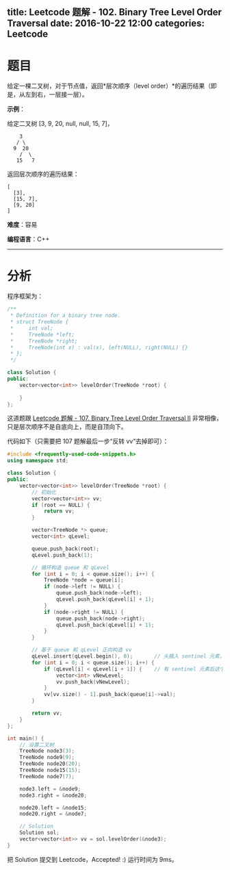 title: Leetcode 题解 - 102. Binary Tree Level Order Traversal
date: 2016-10-22 12:00
categories: Leetcode
---

# 题目

给定一棵二叉树，对于节点值，返回*层次顺序（level order）*的遍历结果（即是，从左到右，一层接一层）。

<!-- more -->

**示例**：

给定二叉树 [3, 9, 20, null, null, 15, 7]，

        3
       / \
      9  20
        /  \
       15   7

返回层次顺序的遍历结果：

    [
      [3],
      [15, 7],
      [9, 20]
    ]

**难度**：容易

**编程语言**：C++

---

# 分析

程序框架为：

```cpp
/**
 * Definition for a binary tree node.
 * struct TreeNode {
 *     int val;
 *     TreeNode *left;
 *     TreeNode *right;
 *     TreeNode(int x) : val(x), left(NULL), right(NULL) {}
 * };
 */

class Solution {
public:
    vector<vector<int>> levelOrder(TreeNode *root) {
        
    }
};
```

这道题跟 [Leetcode 题解 - 107. Binary Tree Level Order Traversal II](http://syawlaus.github.io/blog/leetcode/107-binary-tree-level-order-traversal-ii/) 非常相像，只是层次顺序不是自底向上，而是自顶向下。

代码如下（只需要把 107 题解最后一步“反转 vv”去掉即可）：

```cpp
#include <frequently-used-code-snippets.h>
using namespace std;

class Solution {
public:
    vector<vector<int>> levelOrder(TreeNode *root) {
        // 初始化
        vector<vector<int>> vv;
        if (root == NULL) {
            return vv;
        }

        vector<TreeNode *> queue;
        vector<int> qLevel;

        queue.push_back(root);
        qLevel.push_back(1);

        // 循环构造 queue 和 qLevel
        for (int i = 0; i < queue.size(); i++) {
            TreeNode *node = queue[i];
            if (node->left != NULL) {
                queue.push_back(node->left);
                qLevel.push_back(qLevel[i] + 1);
            }
            if (node->right != NULL) {
                queue.push_back(node->right);
                qLevel.push_back(qLevel[i] + 1);
            }
        }

        // 基于 queue 和 qLevel 正向构造 vv
        qLevel.insert(qLevel.begin(), 0);       // 头插入 sentinel 元素，方便统一循环
        for (int i = 0; i < queue.size(); i++) {
            if (qLevel[i] < qLevel[i + 1]) {    // 有 sentinel 元素后这个判断就可以统一
                vector<int> vNewLevel;
                vv.push_back(vNewLevel);
            }
            vv[vv.size() - 1].push_back(queue[i]->val);
        }

        return vv;
    }
};

int main() {
    // 设置二叉树
    TreeNode node3(3);
    TreeNode node9(9);
    TreeNode node20(20);
    TreeNode node15(15);
    TreeNode node7(7);

    node3.left = &node9;
    node3.right = &node20;

    node20.left = &node15;
    node20.right = &node7;

    // Solution
    Solution sol;
    vector<vector<int>> vv = sol.levelOrder(&node3);
}
```

把 Solution 提交到 Leetcode，Accepted! :) 运行时间为 9ms。
